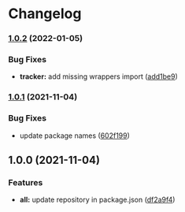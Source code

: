 # Changelog

### [1.0.2](https://www.github.com/animeapis/api-nodejs-client/compare/credentials-v1.0.1...credentials-v1.0.2) (2022-01-05)


### Bug Fixes

* **tracker:** add missing wrappers import ([add1be9](https://www.github.com/animeapis/api-nodejs-client/commit/add1be944d56c403a68caaecce8ccb2348efdde0))

### [1.0.1](https://www.github.com/animeapis/api-nodejs-client/compare/credentials-v1.0.0...credentials-v1.0.1) (2021-11-04)


### Bug Fixes

* update package names ([602f199](https://www.github.com/animeapis/api-nodejs-client/commit/602f1995733d9d1cf56d49477234928377abc068))

## 1.0.0 (2021-11-04)


### Features

* **all:** update repository in package.json ([df2a9f4](https://www.github.com/animeapis/api-nodejs-client/commit/df2a9f4e1a0f39cee3fb88929f1e775889f21063))
